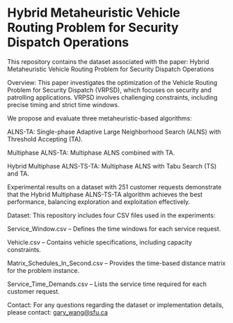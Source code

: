 # Hybrid Metaheuristic Vehicle Routing Problem for Security Dispatch Operations
This repository contains the dataset associated with the paper: Hybrid Metaheuristic Vehicle Routing Problem for Security Dispatch Operations


Overview: 
This paper investigates the optimization of the Vehicle Routing Problem for Security Dispatch (VRPSD), which focuses on security and patrolling applications. VRPSD involves challenging constraints, including precise timing and strict time windows.


We propose and evaluate three metaheuristic-based algorithms:


ALNS-TA: Single-phase Adaptive Large Neighborhood Search (ALNS) with Threshold Accepting (TA).

Multiphase ALNS-TA: Multiphase ALNS combined with TA.

Hybrid Multiphase ALNS-TS-TA: Multiphase ALNS with Tabu Search (TS) and TA.


Experimental results on a dataset with 251 customer requests demonstrate that the Hybrid Multiphase ALNS-TS-TA algorithm achieves the best performance, balancing exploration and exploitation effectively.


Dataset: 
This repository includes four CSV files used in the experiments:

Service_Window.csv – Defines the time windows for each service request.

Vehicle.csv – Contains vehicle specifications, including capacity constraints.

Matrix_Schedules_In_Second.csv – Provides the time-based distance matrix for the problem instance.

Service_Time_Demands.csv – Lists the service time required for each customer request.

Contact: 
For any questions regarding the dataset or implementation details, please contact: gary_wang@sfu.ca 

